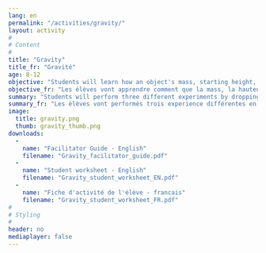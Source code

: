 ```yaml
---
lang: en
permalink: "/activities/gravity/"
layout: activity
#
# Content
#
title: "Gravity"
title_fr: "Gravité"
age: 8-12
objective: "Students will learn how an object's mass, starting height, and initial velocity affect how it falls under the force of gravity."
objective_fr: "Les élèves vont apprendre comment que la mass, la hauteur initiale, et la vélocité initiale d'un objet affectent comment que l'objet tombe sous l'éffet de la gravité."
summary: "Students will perform three different experiments by dropping ball bearings into a box filled with sand. The first time, two balls with different masses will fall from the same height. The second time, two balls with the same mass will be dropped from two different heights. The third time, they will experiment with two balls with the same mass and similar initial height, however one will be thrown in order to have an initial velocity. Students will then use a flashlight to observe the craters made in the sand, and discuss the differences between the two craters."
summary_fr: "Les élèves vont performés trois experience différentes en relachant des billes dans une boîte rempli de sable. La première fois, deux billes ayant des masses différentes seront relachées de la même hauteur. La deuxième fois, deux billes ayant la même masse seront relachées de deux hauteur différentes. La troisième fois, les deux billes auront la même masse, et ils seront relachées de la même hauteur, mais une de ces billes sera lancée afin qu'elle ait une vélocité initiale. Les élèves se serviront ensuite d'une lampe de poche pour analyser la différence entre les deux cratère, et ils vont discutés leurs résultats. "
image:
  title: gravity.png
  thumb: gravity_thumb.png
downloads:
  -
    name: "Facilitator Guide - English"
    filename: "Gravity_facilitator_guide.pdf"
  -
    name: "Student worksheet - English"
    filename: "Gravity_student_worksheet_EN.pdf"
  -
    name: "Fiche d'activité de l'élève - francais"
    filename: "Gravity_student_worksheet_FR.pdf"
#
# Styling
#
header: no
mediaplayer: false
---
```

